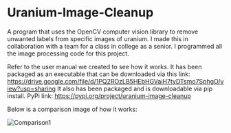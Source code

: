 # Uranium-Image-Cleanup
A program that uses the OpenCV computer vision library to remove unwanted labels from specific images of uranium.
I made this in collaboration with a team for a class in college as a senior. I programmed all the image processing code for this project.

Refer to the user manual we created to see how it works.
It has been packaged as an executable that can be downloaded via this link: https://drive.google.com/file/d/1PQ2ROzLB5HEbHGVaiH7tyDTsmo7SphgO/view?usp=sharing
It also has been packaged and is downloadable via pip install. PyPi link: https://pypi.org/project/uranium-image-cleanup

Below is a comparison image of how it works:

![Comparison1](https://user-images.githubusercontent.com/98552891/182986801-8c563d4e-0439-4bdb-a67d-62547a547ab6.png)

